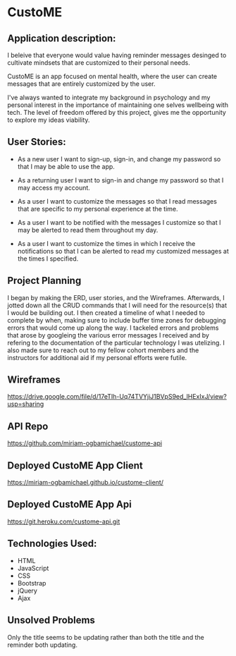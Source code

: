 # CustoME

## Application description:

I beleive that everyone would value having reminder messages desinged to cultivate mindsets that are customized to their personal needs.

CustoME is an app focused on mental health, where the user can create messages that are entirely customized by the user.

I've always wanted to integrate my background in psychology and my personal interest in the importance of maintaining one selves wellbeing with tech. The level of freedom offered by this project, gives me the opportunity to explore my ideas viability.


## User Stories:

-  As a new user I want to sign-up, sign-in, and change my password so that I may be able to use the app.

-  As a returning user I want to sign-in and change my password so that I may access my account.

-  As a user I want to customize the messages so that I read messages that are specific to my personal experience at the time.

-  As a user I want to be notified with the messages I customize so that I may be alerted to read them throughout my day.

-  As a user I want to customize the times in which I receive the notifications so that I can be alerted to read my customized messages at the times I specified.

## Project Planning

  I began by making the ERD, user stories, and the Wireframes. Afterwards, I jotted down all the CRUD commands that I will need for the resource(s) that I would be building out. I then created a timeline of what I needed to complete by when, making sure to include buffer time zones for debugging errors that would come up along the way. I tackeled errors and problems that arose by googleing the various error messages I received and by refering to the documentation of the particular technology I was utelizing. I also made sure to reach out to my fellow cohort members and the instructors for additional aid if my personal efforts were futile.

## Wireframes

https://drive.google.com/file/d/17eTIh-Uq74TVYjiJ1BVpS9ed_lHExIxJ/view?usp=sharing


## API Repo

https://github.com/miriam-ogbamichael/custome-api

## Deployed CustoME App Client

https://miriam-ogbamichael.github.io/custome-client/

## Deployed CustoME App Api

https://git.heroku.com/custome-api.git

## Technologies Used:

- HTML
- JavaScript
- CSS
- Bootstrap
- jQuery
- Ajax

## Unsolved Problems

Only the title seems to be updating rather than both the title and the reminder both updating.
